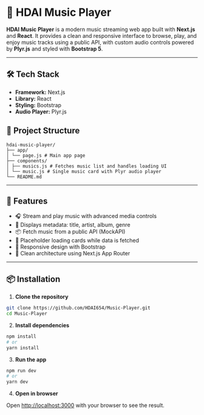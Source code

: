 # 🎵 HDAI Music Player

**HDAI Music Player** is a modern music streaming web app built with **Next.js** and **React**. It provides a clean and responsive interface to browse, play, and enjoy music tracks using a public API, with custom audio controls powered by **Plyr.js** and styled with **Bootstrap 5**.

---

## 🛠️ Tech Stack

- **Framework:** Next.js
- **Library:** React
- **Styling:** Bootstrap
- **Audio Player:** Plyr.js

## 📂 Project Structure

```
hdai-music-player/
├── app/
│ └── page.js # Main app page
├── components/
│ ├── musics.js # Fetches music list and handles loading UI
│ └── music.js # Single music card with Plyr audio player
└── README.md
```

---

## 🧪 Features

- 🎧 Stream and play music with advanced media controls
- 🪪 Displays metadata: title, artist, album, genre
- 📦 Fetch music from a public API (MockAPI)
- 🧩 Placeholder loading cards while data is fetched
- 📱 Responsive design with Bootstrap
- 🧠 Clean architecture using Next.js App Router

---

## 📦 Installation

1. **Clone the repository**

```bash
git clone https://github.com/HDAI654/Music-Player.git
cd Music-Player
```

2. **Install dependencies**
```bash
npm install
# or
yarn install
```

3. **Run the app**
```bash
npm run dev
# or
yarn dev
```

4.  **Open in browser**

Open [http://localhost:3000](http://localhost:3000) with your browser to see the result.
